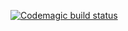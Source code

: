 [![Codemagic build status](https://api.codemagic.io/apps/6383620a543f9fb797ac04bf/6383620a543f9fb797ac04be/status_badge.svg)](https://codemagic.io/apps/6383620a543f9fb797ac04bf/6383620a543f9fb797ac04be/latest_build)
